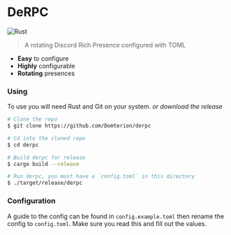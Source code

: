 # DeRPC

![Rust](https://img.shields.io/badge/rust-stable-brightgreen.svg)

> A rotating Discord Rich Presence configured with TOML

- **Easy** to configure
- **Highly** configurable
- **Rotating** presences

### Using

To use you will need Rust and Git on your system.
_or download the release_

```bash
# Clone the repo
$ git clone https://github.com/Domterion/derpc

# Cd into the cloned repo
$ cd derpc

# Build derpc for release
$ cargo build --release

# Run derpc, you must have a `config.toml` in this directory
$ ./target/release/derpc
```

### Configuration

A guide to the config can be found in `config.example.toml` then rename the config to `config.toml`. Make sure you read this and fill out the values.
